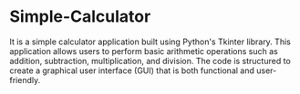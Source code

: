 # Simple-Calculator
It is a simple calculator application built using Python's Tkinter library. This application allows users to perform basic arithmetic operations such as addition, subtraction, multiplication, and division. The code is structured to create a graphical user interface (GUI) that is both functional and user-friendly.

